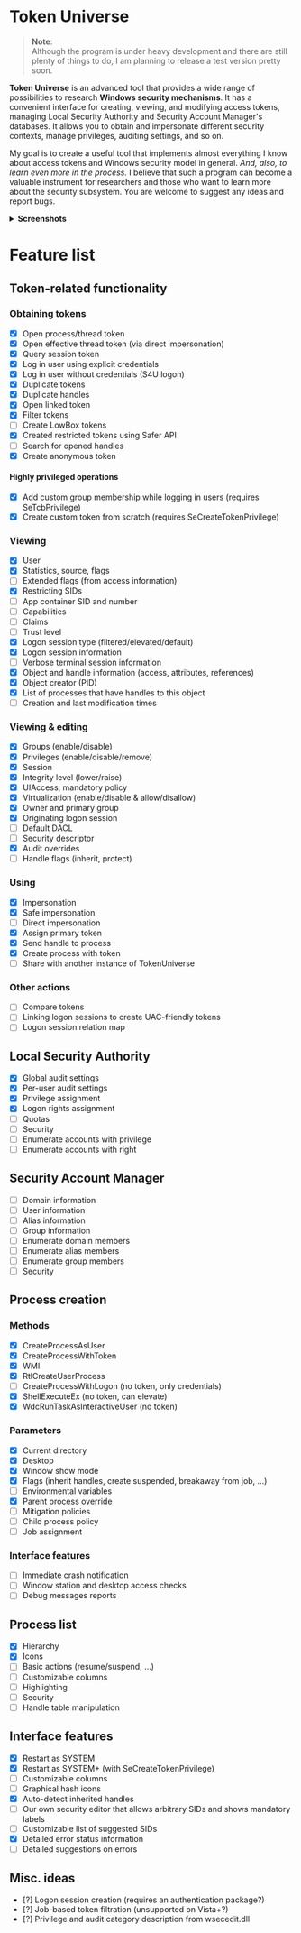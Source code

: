# Token Universe

> **Note**:  
> Although the program is under heavy development and there are still plenty of things to do, I am planning to release a test version pretty soon.

**Token Universe** is an advanced tool that provides a wide range of possibilities to research **Windows security mechanisms**. It has a convenient interface for creating, viewing, and modifying access tokens, managing Local Security Authority and Security Account Manager's databases. It allows you to obtain and impersonate different security contexts, manage privileges, auditing settings, and so on.

My goal is to create a useful tool that implements almost everything I know about access tokens and Windows security model in general. *And, also, to learn even more in the process.* I believe that such a program can become a valuable instrument for researchers and those who want to learn more about the security subsystem. You are welcome to suggest any ideas and report bugs.

<details>
  <summary><b>Screenshots</b></summary>
  <img src="https://user-images.githubusercontent.com/30962924/59454197-391ce680-8e1a-11e9-8247-fad8d66b9899.png"/>&nbsp;
  <img src="https://user-images.githubusercontent.com/30962924/59454277-636ea400-8e1a-11e9-8013-1f04804e4c49.png"/>&nbsp;
  <img src="https://user-images.githubusercontent.com/30962924/59454348-8305cc80-8e1a-11e9-8353-214f7a06c617.png"/>&nbsp;
  <img src="https://user-images.githubusercontent.com/30962924/59454367-8b5e0780-8e1a-11e9-8204-5acc392d9bb0.png"/>&nbsp;
  <img src="https://user-images.githubusercontent.com/30962924/50378937-eeca6200-064d-11e9-944a-f168d2bc71c2.png"/>&nbsp;
  <img src="https://user-images.githubusercontent.com/30962924/50378940-06094f80-064e-11e9-8558-472062b290ef.png"/>&nbsp;
</details>

# Feature list

## Token-related functionality

### Obtaining tokens
 - [x] Open process/thread token
 - [x] Open effective thread token (via direct impersonation)
 - [x] Query session token
 - [x] Log in user using explicit credentials
 - [x] Log in user without credentials (S4U logon)
 - [x] Duplicate tokens
 - [x] Duplicate handles
 - [x] Open linked token
 - [x] Filter tokens
 - [ ] Create LowBox tokens
 - [x] Created restricted tokens using Safer API
 - [ ] Search for opened handles
 - [x] Create anonymous token

#### Highly privileged operations
 - [x] Add custom group membership while logging in users (requires SeTcbPrivilege)
 - [x] Create custom token from scratch (requires SeCreateTokenPrivilege)

### Viewing
 - [x] User
 - [x] Statistics, source, flags
 - [ ] Extended flags (from access information)
 - [x] Restricting SIDs
 - [ ] App container SID and number
 - [ ] Capabilities
 - [ ] Claims
 - [ ] Trust level
 - [x] Logon session type (filtered/elevated/default)
 - [x] Logon session information
 - [ ] Verbose terminal session information
 - [x] Object and handle information (access, attributes, references)
 - [x] Object creator (PID)
 - [x] List of processes that have handles to this object
 - [ ] Creation and last modification times

### Viewing & editing
 - [x] Groups (enable/disable)
 - [x] Privileges (enable/disable/remove)
 - [x] Session
 - [x] Integrity level (lower/raise)
 - [x] UIAccess, mandatory policy
 - [x] Virtualization (enable/disable & allow/disallow)
 - [x] Owner and primary group
 - [x] Originating logon session
 - [ ] Default DACL
 - [ ] Security descriptor
 - [x] Audit overrides
 - [ ] Handle flags (inherit, protect)

### Using
 - [x] Impersonation
 - [x] Safe impersonation
 - [ ] Direct impersonation
 - [x] Assign primary token
 - [x] Send handle to process
 - [x] Create process with token
 - [ ] Share with another instance of TokenUniverse

### Other actions
 - [ ] Compare tokens
 - [ ] Linking logon sessions to create UAC-friendly tokens
 - [ ] Logon session relation map

## Local Security Authority
 - [x] Global audit settings
 - [x] Per-user audit settings
 - [x] Privilege assignment
 - [x] Logon rights assignment
 - [ ] Quotas
 - [ ] Security
 - [ ] Enumerate accounts with privilege
 - [ ] Enumerate accounts with right

## Security Account Manager
 - [ ] Domain information
 - [ ] User information
 - [ ] Alias information
 - [ ] Group information
 - [ ] Enumerate domain members
 - [ ] Enumerate alias members
 - [ ] Enumerate group members
 - [ ] Security

## Process creation

### Methods
 - [x] CreateProcessAsUser
 - [x] CreateProcessWithToken
 - [x] WMI
 - [x] RtlCreateUserProcess
 - [ ] CreateProcessWithLogon (no token, only credentials)
 - [x] ShellExecuteEx (no token, can elevate)
 - [x] WdcRunTaskAsInteractiveUser (no token)

### Parameters
 - [x] Current directory
 - [x] Desktop
 - [x] Window show mode
 - [x] Flags (inherit handles, create suspended, breakaway from job, ...)
 - [ ] Environmental variables
 - [x] Parent process override
 - [ ] Mitigation policies
 - [ ] Child process policy
 - [ ] Job assignment

### Interface features
 - [ ] Immediate crash notification
 - [ ] Window station and desktop access checks
 - [ ] Debug messages reports

## Process list
 - [x] Hierarchy
 - [x] Icons
 - [ ] Basic actions (resume/suspend, ...)
 - [ ] Customizable columns
 - [ ] Highlighting
 - [ ] Security
 - [ ] Handle table manipulation

## Interface features
 - [x] Restart as SYSTEM
 - [x] Restart as SYSTEM+ (with SeCreateTokenPrivilege)
 - [ ] Customizable columns
 - [ ] Graphical hash icons
 - [x] Auto-detect inherited handles
 - [ ] Our own security editor that allows arbitrary SIDs and shows mandatory labels
 - [ ] Customizable list of suggested SIDs
 - [x] Detailed error status information
 - [ ] Detailed suggestions on errors

## Misc. ideas
 - [?] Logon session creation (requires an authentication package?)
 - [?] Job-based token filtration (unsupported on Vista+?)
 - [?] Privilege and audit category description from wsecedit.dll

